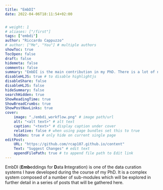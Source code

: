 ```yaml
---
title: "EmbDI"
date: 2022-04-06T18:11:54+02:00


# weight: 1
# aliases: ["/first"]
tags: ["embdi"]
author: "Riccardo Cappuzzo"
# author: ["Me", "You"] # multiple authors
showToc: true
TocOpen: false
draft: false
hidemeta: false
comments: false
summary: "EmbDI is the main contribution in my PhD. There is a lot of nuance and information to talk about, so I'll try to compile some of that in these posts."
disableHLJS: true # to disable highlightjs
disableShare: false
disableHLJS: false
hideSummary: false
searchHidden: true
ShowReadingTime: true
ShowBreadCrumbs: true
ShowPostNavLinks: true
cover:
    image: "./embdi_workflow.png" # image path/url
    alt: "<alt text>" # alt text
    caption: "<text>" # display caption under cover
    relative: false # when using page bundles set this to true
    hidden: true # only hide on current single page
editPost:
    URL: "https://github.com/rcap107.github.io/content"
    Text: "Suggest Changes" # edit text
    appendFilePath: true # to append file path to Edit link
---
```

EmbDI (**Emb**eddings for **D**ata **I**ntegration) is one of the data curation
systems I have developed during the course of my PhD. It is a complex system
composed of a number of sub-modules which will be explored in further detail in
a series of posts that will be gathered here. 
